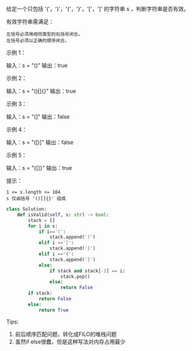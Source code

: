 给定一个只包括 '('，')'，'{'，'}'，'['，']' 的字符串 s ，判断字符串是否有效。

有效字符串需满足：

    左括号必须用相同类型的右括号闭合。
    左括号必须以正确的顺序闭合。

 


示例 1：

输入：s = "()"
输出：true

示例 2：

输入：s = "()[]{}"
输出：true

示例 3：

输入：s = "(]"
输出：false

示例 4：

输入：s = "([)]"
输出：false

示例 5：

输入：s = "{[]}"
输出：true

 

提示：

    1 <= s.length <= 104
    s 仅由括号 '()[]{}' 组成



```python
class Solution:
    def isValid(self, s: str) -> bool:
        stack = [] 
        for i in s:
            if i=='(':
                stack.append(')')
            elif i =='[':
                stack.append(']')
            elif i =='{':
                stack.append('}')
            else:
                if stack and stack[-1] == i:
                    stack.pop()
                else:
                    return False
        if stack:
            return False 
        else:
            return True 
```



Tips:

1. 前后顺序匹配问题，转化成FILO的堆栈问题
2. 虽然if else很蠢，但是这种写法对内存占用最少